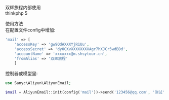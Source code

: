 双辉旅程内部使用<br>
thinkphp 5<br>

使用方法<br>
在配置文件config中增加:<br>
```php
'mail' => [
	'accessKey' => 'gw9QdAXXXYjR1Uu', 
	'accessSecret' => 'dyOOXvXXXXXXXXAgr7hXJCr5wdBDd', 
	'accountName' => 'xxxxxxx@m.shsytour.cn', 
	'fromAlias' => '双辉旅程'
	]
```
控制器或模型里:<br>
```php
use Sanyc\Aliyun\AliyunEmail;

$mail = AliyunEmail::init(config('mail'))->send('123456@qq.com', '测试', '你好！这里是双辉旅程');
```
